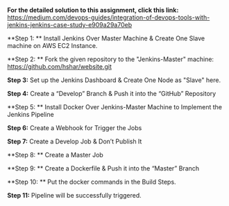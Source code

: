 **For the detailed solution to this assignment, click this link:** https://medium.com/devops-guides/integration-of-devops-tools-with-jenkins-jenkins-case-study-e909a29a70eb

**Step 1: ** Install Jenkins Over Master Machine & Create One Slave machine on AWS EC2 Instance.

**Step 2: ** Fork the given repository to the "Jenkins-Master" machine: https://github.com/hshar/website.git

**Step 3:** Set up the Jenkins Dashboard & Create One Node as "Slave" here.

**Step 4:** Create a “Develop” Branch & Push it into the “GitHub” Repository

**Step 5: ** Install Docker Over Jenkins-Master Machine to Implement the Jenkins Pipeline

**Step 6:** Create a Webhook for Trigger the Jobs

**Step 7:** Create a Develop Job & Don’t Publish It

**Step 8: ** Create a Master Job

**Step 9: ** Create a Dockerfile & Push it into the “Master” Branch

**Step 10: ** Put the docker commands in the Build Steps.

**Step 11:** Pipeline will be successfully triggered. 
